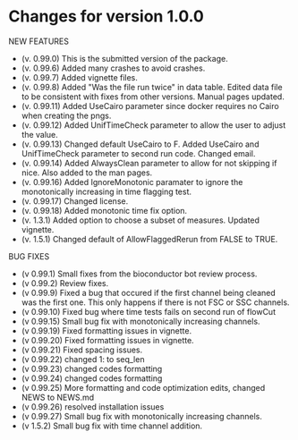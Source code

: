 # Changes for version 1.0.0

NEW FEATURES

- (v. 0.99.0) This is the submitted version of the package.
- (v. 0.99.6) Added many crashes to avoid crashes.
- (v. 0.99.7) Added vignette files.
- (v. 0.99.8) Added "Was the file run twice" in data table. Edited data file to be consistent with fixes from other versions. Manual pages updated.
- (v. 0.99.11) Added UseCairo parameter since docker requires no Cairo when creating the pngs.
- (v. 0.99.12) Added UnifTimeCheck parameter to allow the user to adjust the value.
- (v. 0.99.13) Changed default UseCairo to F. Added UseCairo and UnifTimeCheck parameter to second run code. Changed email.
- (v. 0.99.14) Added AlwaysClean parameter to allow for not skipping if nice. Also added to the man pages.
- (v. 0.99.16) Added IgnoreMonotonic paramater to ignore the monotonically increasing in time flagging test.
- (v. 0.99.17) Changed license.
- (v. 0.99.18) Added monotonic time fix option.
- (v. 1.3.1) Added option to choose a subset of measures. Updated vignette.
- (v. 1.5.1) Changed default of AllowFlaggedRerun from FALSE to TRUE.


BUG FIXES

- (v 0.99.1) Small fixes from the bioconductor bot review process.
- (v 0.99.2) Review fixes.
- (v 0.99.9) Fixed a bug that occured if the first channel being cleaned was the first one. This only happens if there is not FSC or SSC channels.
- (v 0.99.10) Fixed bug where time tests fails on second run of flowCut
- (v 0.99.15) Small bug fix with monotonically increasing channels.
- (v 0.99.19) Fixed formatting issues in vignette.
- (v 0.99.20) Fixed formatting issues in vignette.
- (v 0.99.21) Fixed spacing issues.
- (v 0.99.22) changed 1: to seq_len
- (v 0.99.23) changed codes formatting
- (v 0.99.24) changed codes formatting
- (v 0.99.25) More formatting and code optimization edits, changed NEWS to NEWS.md
- (v 0.99.26) resolved installation issues
- (v 0.99.27) Small bug fix with monotonically increasing channels.
- (v 1.5.2) Small bug fix with time channel addition.

